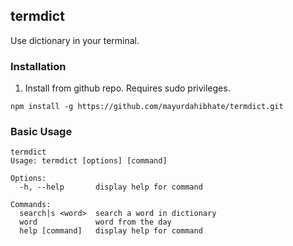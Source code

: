 ## termdict
Use dictionary in your terminal.


### Installation
1. Install from github repo. Requires sudo privileges. 

```npm install -g https://github.com/mayurdahibhate/termdict.git```


### Basic Usage
```
termdict 
Usage: termdict [options] [command]

Options:
  -h, --help       display help for command

Commands:
  search|s <word>  search a word in dictionary
  word             word from the day
  help [command]   display help for command
```

